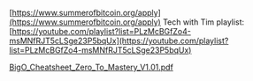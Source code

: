 [https://www.summerofbitcoin.org/apply](https://www.summerofbitcoin.org/apply) Tech with Tim playlist: [https://youtube.com/playlist?list=PLzMcBGfZo4-msMNfRJT5cLSge23P5bqUx](https://youtube.com/playlist?list=PLzMcBGfZo4-msMNfRJT5cLSge23P5bqUx)

[BigO_Cheatsheet_Zero_To_Mastery_V1.01.pdf](https://prod-files-secure.s3.us-west-2.amazonaws.com/80fadc12-4064-438c-9a8c-8e4a42c1d953/d39d1795-626a-4794-a95d-b1bb74a2ea7b/BigO_Cheatsheet_Zero_To_Mastery_V1.01.pdf)